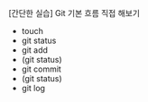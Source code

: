 [간단한 실습] Git 기본 흐름 직접 해보기

- touch
- git status
- git add
- (git status)
- git commit
- (git status)
- git log

